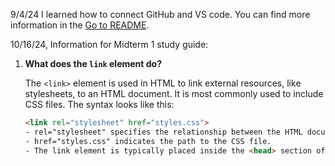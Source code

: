 9/4/24 I learned how to connect GitHub and VS code.
You can find more information in the [Go to README](./README.md).

10/16/24, Information for Midterm 1 study guide:
1. **What does the `link` element do?**

   The `<link>` element is used in HTML to link external resources, like stylesheets, to an HTML document. It is most commonly used to include CSS files. The syntax looks like this:

   ```html
   <link rel="stylesheet" href="styles.css">
   - rel="stylesheet" specifies the relationship between the HTML document and the linked file.
   - href="styles.css" indicates the path to the CSS file.
   - The link element is typically placed inside the <head> section of an HTML document and doesn't produce any visual content on the page itself.

